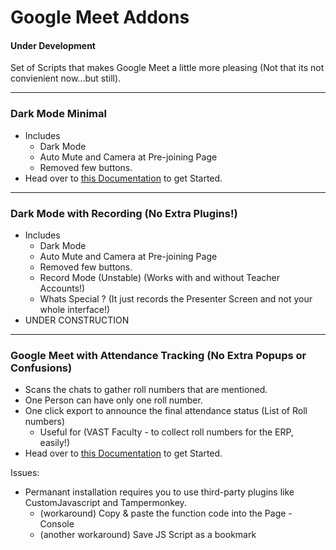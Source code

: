 # Google Meet Addons
#### Under Development

Set of Scripts that makes Google Meet a little more pleasing (Not that its not convienient now...but still).

---

### Dark Mode Minimal
- Includes 
  - Dark Mode
  - Auto Mute and Camera at Pre-joining Page
  - Removed few buttons.
- Head over to [this Documentation](dark-mode-minimal/) to get Started.

---

### Dark Mode with Recording (No Extra Plugins!)
- Includes 
  - Dark Mode
  - Auto Mute and Camera at Pre-joining Page
  - Removed few buttons.
  - Record Mode (Unstable) (Works with and without Teacher Accounts!)
  - Whats Special ? (It just records the Presenter Screen and not your whole interface!)
- UNDER CONSTRUCTION


---
### Google Meet with Attendance Tracking (No Extra Popups or Confusions)
- Scans the chats to gather roll numbers that are mentioned.
- One Person can have only one roll number.
- One click export to announce the final attendance status (List of Roll numbers)
  - Useful for (VAST Faculty - to collect roll numbers for the ERP, easily!) 
- Head over to [this Documentation](attendance-addon/) to get Started.



Issues:
 - Permanant installation requires you to use third-party plugins like CustomJavascript and Tampermonkey.
     - (workaround) Copy & paste the function code into the Page - Console
     - (another workaround) Save JS Script as a bookmark

